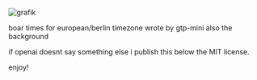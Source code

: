 ![grafik](https://github.com/user-attachments/assets/b38bc200-d119-40fc-b262-4fde5e7f42f5)

boar times for european/berlin timezone wrote by gtp-mini also the background

if openai doesnt say something else i publish this below the MIT license.

enjoy!

